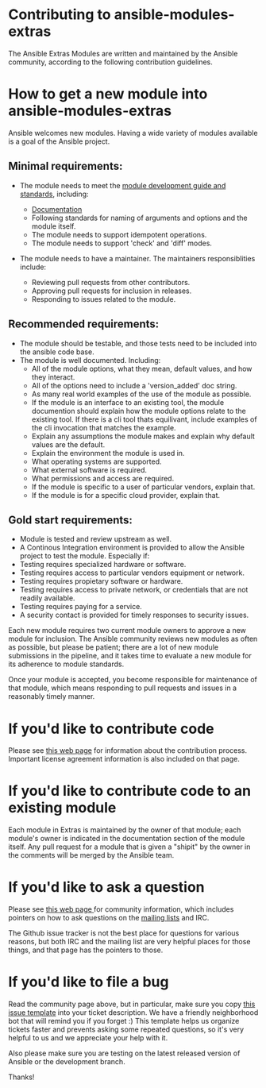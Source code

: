 Contributing to ansible-modules-extras
======================================

The Ansible Extras Modules are written and maintained by the Ansible community, according to the following contribution guidelines. 

How to get a new module into ansible-modules-extras
========================================
Ansible welcomes new modules. Having a wide variety of modules available is a goal of the Ansible project.

Minimal requirements:
---------------------

* The module needs to meet the [module development guide and standards](http://docs.ansible.com/developing_modules.html), including:
  * [Documentation](http://docs.ansible.com/ansible/developing_modules.html#id16)
  * Following standards for naming of arguments and options and the module itself.
  * The module needs to support idempotent operations.
  * The module needs to support 'check' and 'diff' modes.

* The module needs to have a maintainer.
  The maintainers responsiblities include:
  * Reviewing pull requests from other contributors.
  * Approving pull requests for inclusion in releases.
  * Responding to issues related to the module.
  
Recommended requirements:
------------------------

* The module should be testable, and those tests need to be included into the ansible code base.
* The module is well documented. Including:
   * All of the module options, what they mean, default values, and how they interact.
   * All of the options need to include a 'version_added' doc string.
   * As many real world examples of the use of the module as possible.
   * If the module is an interface to an existing tool, the module documention should explain how the module options relate to the existing tool. If there is a cli tool thats equilivant, include examples of the cli invocation that matches the example.
   * Explain any assumptions the module makes and explain why default values are the default.
   * Explain the environment the module is used in.
    * What operating systems are supported.
    * What external software is required.
    * What permissions and access are required.
    * If the module is specific to a user of particular vendors, explain that.
    * If the module is for a specific cloud provider, explain that.

Gold start requirements:
------------------------
* Module is tested and review upstream as well.
* A Continous Integration environment is provided to allow the Ansible project to test the module. Especially if:
 * Testing requires specialized hardware or software.
 * Testing requires access to particular vendors equipment or network.
 * Testing requires propietary software or hardware.
 * Testing requires access to private network, or credentials that are not readily available.
 * Testing requires paying for a service.
* A security contact is provided for timely responses to security issues.

Each new module requires two current module owners to approve a new module for inclusion.  The Ansible community reviews new modules as often as possible, but please be patient; there are a lot of new module submissions in the pipeline, and it takes time to evaluate a new module for its adherence to module standards.

Once your module is accepted, you become responsible for maintenance of that module, which means responding to pull requests and issues in a reasonably timely manner. 

If you'd like to contribute code
================================

Please see [this web page](http://docs.ansible.com/community.html) for information about the contribution process. Important license agreement information is also included on that page.

If you'd like to contribute code to an existing module
======================================================
Each module in Extras is maintained by the owner of that module; each module's owner is indicated in the documentation section of the module itself. Any pull request for a module that is given a "shipit" by the owner in the comments will be merged by the Ansible team.



If you'd like to ask a question
===============================

Please see [this web page ](http://docs.ansible.com/community.html) for community information, which includes pointers on how to ask questions on the [mailing lists](http://docs.ansible.com/community.html#mailing-list-information) and IRC.  

The Github issue tracker is not the best place for questions for various reasons, but both IRC and the mailing list are very helpful places for those things, and that page has the pointers to those.

If you'd like to file a bug
===========================

Read the community page above, but in particular, make sure you copy [this issue template](https://github.com/ansible/ansible-modules-extras/blob/devel/.github/ISSUE_TEMPLATE.md) into your ticket description.  We have a friendly neighborhood bot that will remind you if you forget :)  This template helps us organize tickets faster and prevents asking some repeated questions, so it's very helpful to us and we appreciate your help with it.

Also please make sure you are testing on the latest released version of Ansible or the development branch.

Thanks!
